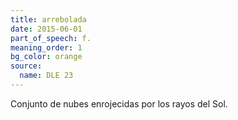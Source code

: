 ```yaml
---
title: arrebolada
date: 2015-06-01
part_of_speech: f.
meaning_order: 1
bg_color: orange
source:
  name: DLE 23
---
```


Conjunto de nubes enrojecidas por los rayos del Sol.
